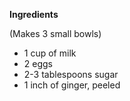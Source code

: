  __Ingredients__

 (Makes 3 small bowls)
 
 - 1 cup of milk
 - 2 eggs
 - 2-3 tablespoons sugar
 - 1 inch of ginger, peeled